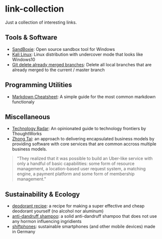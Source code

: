 # link-collection
Just a collection of interesting links.

## Tools & Software
- [SandBoxie](https://www.sandboxie.com/): Open source sandbox tool for Windows
- [Kali Linux](https://www.kali.org): Linux distribution with undercover mode that looks like Windows10
- [Git delete already merged branches](https://stevenharman.net/git-clean-delete-already-merged-branches): Delete all local branches that are already merged to the current / master branch

## Programming Utilities
- [Markdown Cheatsheet](https://github.com/adam-p/markdown-here/wiki/Markdown-Cheatsheet): A simple guide for the most common markdown functionaly

## Miscellaneous
- [Technology Radar](https://www.thoughtworks.com/radar): An opinionated guide to technology frontiers by ThoughtWorks 
- [Zhong Tai](https://www.thoughtworks.com/insights/blog/zhong-tai-radical-approach-enterprise-it): an approach to delivering encapsulated business models by providing software with core services that are common accross multiple business models. 
> "They realized that it was possible to build an Uber-like service with only a handful of basic capabilities: some form of resource management, a location-based user request system, a matching engine, a payment platform and some form of membership management."

## Sustainability & Ecology
- [deodorant recipe](https://www.smarticular.net/kokosoel-deocreme-aus-drei-zutaten-schnell-wirksam-und-gesund/): a recipe for making a super effective and cheap deodorant yourself (no alcohol nor aluminum) 
- [anti-dandruff shampoo](http://naturseifen-luettje-seep.webshopapp.com/festes-shampoo-anti-schuppe.html): a solid anti-dandruff shampoo that does not use any hormon influencing ingridients
- [shiftphones](https://www.shiftphones.com/): sustainable smartphones (and other mobile devices) made in Germany
